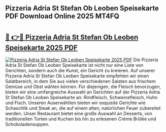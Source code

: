 ## Pizzeria Adria St Stefan Ob Leoben Speisekarte PDF Download Online 2025 MT4FQ

# <h2><a href="http://gc69ebp.nevu.top/?p=Pizzeria+Adria+St+Stefan+Ob+Leoben+Speisekarte">🔗 👉🔴 Pizzeria Adria St Stefan Ob Leoben Speisekarte 2025 PDF</a></h2>

[![Pizzeria Adria St Stefan Ob Leoben Speisekarte 2025 PDF](https://i.imgur.com/dBaPXMq.png)](http://gc69ebp.nevu.top/?p=Pizzeria+Adria+St+Stefan+Ob+Leoben+Speisekarte)
Die Pizzeria Adria St Stefan Ob Leoben Speisekarte ist nicht nur eine Liste von Gerichten, sondern auch die Kunst, ein Gericht zu kreieren. Auf unserer Pizzeria Adria St Stefan Ob Leoben Speisekarte empfehlen wir einen Salatbereich, in dem Sie aus vielen verschiedenen Salaten aus frischem Gemüse und Obst wählen können. Für diejenigen, die Fleisch bevorzugen, bieten wir eine umfangreiche Auswahl an Gerichten auf der Pizzeria Adria St Stefan Ob Leoben Speisekarte an: Rindfleisch, Schweinefleisch, Huhn und Fisch. Unseren Auserwählten bieten wir exquisite Gerichte wie Schaschlik und Steak an, die auf einem alten, natürlichen Feuer zubereitet werden. Unser Restaurant bietet eine große Auswahl an Desserts, von traditionellen Torten und Kuchen bis hin zu erlesenen Crème Brûlée und Schokoladensuppen.
